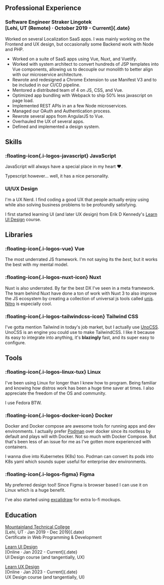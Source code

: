 ## Professional Experience

### Software Engineer Straker Lingotek <br> [Lehi, UT (Remote) · October 2019 - Current]{.date}

Worked on several Localization SaaS apps. I was mainly working on the Frontend
and UX design, but occasionally some Backend work with Node and PHP.

- Worked on a suite of SaaS apps using Vue, Nuxt, and Vuetify.
- Worked with system architect to convert hundreds of JSP templates into Vue
  components, allowing us to decouple our monolith to better align with our
  microservice architecture.
- Rewrote and redesigned a Chrome Extension to use Manifest V3 and to be
  included in our CI/CD pipeline.
- Mentored a distributed team of 4 on JS, CSS, and Vue.
- Optimized app bundling with Webpack to ship 50% less javascript on page load.
- Implemented REST APIs in an a few Node microservices.
- Managed our OAuth and Authentication process.
- Rewrote several apps from AngularJS to Vue.
- Overhauled the UX of several apps.
- Defined and implemented a design system.

## Skills

### :floating-icon{.i-logos-javascript} JavaScript
JavaScript will always have a special place in my heart ❤️.

Typescript however... well, it has a nice personality.
### UI/UX Design
I'm a UX Nerd. I find coding a good UX that people actually enjoy using while also solving business problems to be profoundly satisfying.

I first started learning UI (and later UX design) from Erik D Kennedy's [Learn UI Design](https://www.learnui.design/) course.
## Libraries

### :floating-icon{.i-logos-vue} Vue

The most underrated JS framework. I'm not saying its the _best_, but it works
the best with my mental model.

### :floating-icon{.i-logos-nuxt-icon} Nuxt

Nuxt is also underrated. By far the best DX I've seen in a meta framework. The
team behind Nuxt have done a ton of work with Nuxt 3 to also improve the JS
ecosystem by creating a collection of universal js tools called
[unjs](https://unjs.io/). [Nitro](https://nitro.unjs.io/) is especially cool.

### :floating-icon{.i-logos-tailwindcss-icon} Tailwind CSS

I've gotta mention Tailwind in today's job market, but I actually use
[UnoCSS](https://unocss.dev). UnoCSS is an engine you could use to make
TailwindCSS. I like it because its easy to integrate into anything, it's
**blazingly** fast, and its super easy to configure.

## Tools

### :floating-icon{.i-logos-linux-tux} Linux

I've been using Linux for longer than I knew how to program. Being familiar and
knowing how distros work has been a huge time saver at times. I also appreciate
the freedom of the OS and community.

I use Fedora BTW.

### :floating-icon{.i-logos-docker-icon} Docker

Docker and Docker compose are awesome tools for running apps and dev
environments. I actually prefer [Podman](https://podman.io) over docker since
its rootless by default and plays will with Docker. Not so much with Docker
Compose. But that's been less of an issue for me as I've gotten more experienced
with containers.

I wanna dive into Kubernetes (K8s) too. Podman can convert its pods into K8s
yaml which sounds super useful for enterprise dev environments.

### :floating-icon{.i-logos-figma} Figma

My preferred design tool! Since Figma is browser based I can use it on Linux
which is a huge benefit.

I've also started using [excalidraw](https://excalidraw.com) for extra lo-fi mockups.

## Education

[Mountainland Technical College](https://mtec.edu/) <br> [Lehi, UT · Jan 2019 -
Dec 2019]{.date}<br> Certificate in Web Programming & Development

[Learn UI Design](https://www.learnui.design/) <br> [Online · Jan 2022 -
Current]{.date}<br> UI Design course (and tangentially, UX)

[Learn UX Design](https://www.learnui.design/)<br> [Online · Jan 2023 -
Current]{.date}<br> UX Design course (and tangentially, UI)
